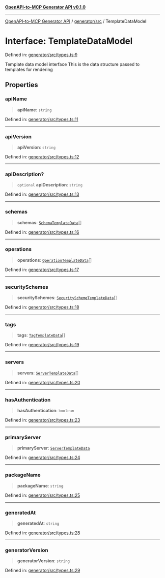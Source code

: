 [**OpenAPI-to-MCP Generator API v0.1.0**](../../../README.md)

***

[OpenAPI-to-MCP Generator API](../../../modules.md) / [generator/src](../README.md) / TemplateDataModel

# Interface: TemplateDataModel

Defined in: [generator/src/types.ts:9](https://github.com/salacoste/openapi-mcp-generator/blob/fda5c6400a831cddbad9eacd652e11b2f7410b22/packages/generator/src/types.ts#L9)

Template data model interface
This is the data structure passed to templates for rendering

## Properties

### apiName

> **apiName**: `string`

Defined in: [generator/src/types.ts:11](https://github.com/salacoste/openapi-mcp-generator/blob/fda5c6400a831cddbad9eacd652e11b2f7410b22/packages/generator/src/types.ts#L11)

***

### apiVersion

> **apiVersion**: `string`

Defined in: [generator/src/types.ts:12](https://github.com/salacoste/openapi-mcp-generator/blob/fda5c6400a831cddbad9eacd652e11b2f7410b22/packages/generator/src/types.ts#L12)

***

### apiDescription?

> `optional` **apiDescription**: `string`

Defined in: [generator/src/types.ts:13](https://github.com/salacoste/openapi-mcp-generator/blob/fda5c6400a831cddbad9eacd652e11b2f7410b22/packages/generator/src/types.ts#L13)

***

### schemas

> **schemas**: [`SchemaTemplateData`](SchemaTemplateData.md)[]

Defined in: [generator/src/types.ts:16](https://github.com/salacoste/openapi-mcp-generator/blob/fda5c6400a831cddbad9eacd652e11b2f7410b22/packages/generator/src/types.ts#L16)

***

### operations

> **operations**: [`OperationTemplateData`](OperationTemplateData.md)[]

Defined in: [generator/src/types.ts:17](https://github.com/salacoste/openapi-mcp-generator/blob/fda5c6400a831cddbad9eacd652e11b2f7410b22/packages/generator/src/types.ts#L17)

***

### securitySchemes

> **securitySchemes**: [`SecuritySchemeTemplateData`](SecuritySchemeTemplateData.md)[]

Defined in: [generator/src/types.ts:18](https://github.com/salacoste/openapi-mcp-generator/blob/fda5c6400a831cddbad9eacd652e11b2f7410b22/packages/generator/src/types.ts#L18)

***

### tags

> **tags**: [`TagTemplateData`](TagTemplateData.md)[]

Defined in: [generator/src/types.ts:19](https://github.com/salacoste/openapi-mcp-generator/blob/fda5c6400a831cddbad9eacd652e11b2f7410b22/packages/generator/src/types.ts#L19)

***

### servers

> **servers**: [`ServerTemplateData`](ServerTemplateData.md)[]

Defined in: [generator/src/types.ts:20](https://github.com/salacoste/openapi-mcp-generator/blob/fda5c6400a831cddbad9eacd652e11b2f7410b22/packages/generator/src/types.ts#L20)

***

### hasAuthentication

> **hasAuthentication**: `boolean`

Defined in: [generator/src/types.ts:23](https://github.com/salacoste/openapi-mcp-generator/blob/fda5c6400a831cddbad9eacd652e11b2f7410b22/packages/generator/src/types.ts#L23)

***

### primaryServer

> **primaryServer**: [`ServerTemplateData`](ServerTemplateData.md)

Defined in: [generator/src/types.ts:24](https://github.com/salacoste/openapi-mcp-generator/blob/fda5c6400a831cddbad9eacd652e11b2f7410b22/packages/generator/src/types.ts#L24)

***

### packageName

> **packageName**: `string`

Defined in: [generator/src/types.ts:25](https://github.com/salacoste/openapi-mcp-generator/blob/fda5c6400a831cddbad9eacd652e11b2f7410b22/packages/generator/src/types.ts#L25)

***

### generatedAt

> **generatedAt**: `string`

Defined in: [generator/src/types.ts:28](https://github.com/salacoste/openapi-mcp-generator/blob/fda5c6400a831cddbad9eacd652e11b2f7410b22/packages/generator/src/types.ts#L28)

***

### generatorVersion

> **generatorVersion**: `string`

Defined in: [generator/src/types.ts:29](https://github.com/salacoste/openapi-mcp-generator/blob/fda5c6400a831cddbad9eacd652e11b2f7410b22/packages/generator/src/types.ts#L29)
